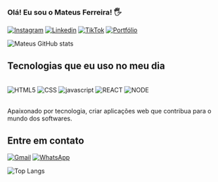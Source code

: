 
### Olá! Eu sou o Mateus Ferreira! 🖐️

[![Instagram](https://img.shields.io/badge/Instagram-E4405F?style=for-the-badge&logo=instagram&logoColor=white)](https://mateusferreira.dev.br) [![Linkedin](https://img.shields.io/badge/LinkedIn-0077B5?style=for-the-badge&logo=linkedin&logoColor=white)](https://mateusferreira.dev.br) [![TikTok](https://img.shields.io/badge/TikTok-000000?style=for-the-badge&logo=tiktok&logoColor=white)](https://mateusferreira.dev.br) [![Portfólio ](https://img.shields.io/website-up-down-green-red/http/monip.org.svg)](https://mateusferreira.dev.br)

![Mateus GitHub stats](https://github-readme-stats.vercel.app/api?username=mateusprodev&show_icons=true&theme=codeSTACKr)

## Tecnologias que eu uso no meu dia 

<div style="display: inline_block"><br/>
    <img src="https://img.shields.io/badge/HTML5-E34F26?style=for-the-badge&logo=html5&logoColor=white" alt="HTML5" aling="center" />
    <img src="https://img.shields.io/badge/CSS3-1572B6?style=for-the-badge&logo=css3&logoColor=white" alt="CSS" aling="center" />
    <img src="https://img.shields.io/badge/JavaScript-323330?style=for-the-badge&logo=javascript&logoColor=F7DF1E" alt="javascript" aling="center" />
    <img src="https://img.shields.io/badge/React-20232A?style=for-the-badge&logo=react&logoColor=61DAFB" alt="REACT" aling="center" />
    <img src="https://img.shields.io/badge/Node.js-43853D?style=for-the-badge&logo=node.js&logoColor=white" alt="NODE" aling="center" />
</div><br/>

Apaixonado por tecnologia, criar aplicações web que contribua para o mundo dos softwares.

## Entre em contato

[![Gmail](https://img.shields.io/badge/Gmail-D14836?style=for-the-badge&logo=gmail&logoColor=white)](https://mateusferreira.dev.br) [![WhatsApp](https://img.shields.io/badge/WhatsApp-25D366?style=for-the-badge&logo=whatsapp&logoColor=white)](https://mateusferreira.dev.br)

![Top Langs](https://github-readme-stats.vercel.app/api/top-langs/?username=mateusprodev&layout=compact)
